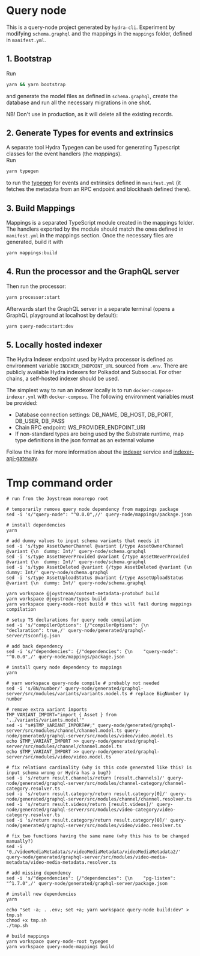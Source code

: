 # Query node

This is a query-node project generated by `hydra-cli`. Experiment by modifying `schema.graphql` and the mappings in the `mappings` folder, defined in `manifest.yml`.

## 1. Bootstrap

Run

```bash
yarn && yarn bootstrap
```

and generate the model files as defined in `schema.graphql`, create the database and run all the necessary migrations in one shot.

NB! Don't use in production, as it will delete all the existing records.


## 2. Generate Types for events and extrinsics

A separate tool Hydra Typegen can be used for generating Typescript classes for the event handlers (the _mappings_).  
Run

```bash
yarn typegen
```
to run the [typegen](https://github.com/Joystream/hydra/tree/master/packages/hydra-typegen/README.md) for events and extrinsics defined in `manifest.yml` (it fetches the metadata from an RPC endpoint and blockhash defined there). 


## 3. Build Mappings

Mappings is a separated TypeScript module created in the mappings folder. The handlers exported by the module should match the ones defined in `manifest.yml` in the mappings section. Once the necessary files are generated, build it with

```bash
yarn mappings:build
```

## 4. Run the processor and the GraphQL server

Then run the processor:

```bash
yarn processor:start
```

Afterwards start the GraphQL server in a separate terminal (opens a GraphQL playground at localhost by default):

```bash
yarn query-node:start:dev
```

## 5. Locally hosted indexer

The Hydra Indexer endpoint used by Hydra processor is defined as environment variable `INDEXER_ENDPOINT_URL` sourced from `.env`. There are publicly available Hydra indexers for Polkadot and Subsocial. For other chains, a self-hosted indexer should be used.

The simplest way to run an indexer locally is to run `docker-compose-indexer.yml` with `docker-compose`. The following environment variables must be provided:

- Database connection settings: DB_NAME, DB_HOST, DB_PORT, DB_USER, DB_PASS
- Chain RPC endpoint: WS_PROVIDER_ENDPOINT_URI
- If non-standard types are being used by the Substrate runtime, map type definitions in the json format as an external volume

Follow the links for more information about the [indexer](https://github.com/Joystream/hydra/tree/master/packages/hydra-indexer/README.md) service and [indexer-api-gateway](https://github.com/Joystream/hydra/tree/master/packages/hydra-indexer-gateway/README.md).



# Tmp command order
```
# run from the Joystream monorepo root

# temporarily remove query node dependency from mappings package
sed -i 's/"query-node": "^0.0.0",//' query-node/mappings/package.json

# install dependencies
yarn

# add dummy values to input schema variants that needs it
sed -i 's/type AssetOwnerChannel @variant {/type AssetOwnerChannel @variant {\n  dummy: Int/' query-node/schema.graphql
sed -i 's/type AssetNeverProvided @variant {/type AssetNeverProvided @variant {\n  dummy: Int/' query-node/schema.graphql
sed -i 's/type AssetDeleted @variant {/type AssetDeleted @variant {\n  dummy: Int/' query-node/schema.graphql
sed -i 's/type AssetUploadStatus @variant {/type AssetUploadStatus @variant {\n  dummy: Int/' query-node/schema.graphql

yarn workspace @joystream/content-metadata-protobuf build
yarn workspace @joystream/types build
yarn workspace query-node-root build # this will fail during mappings compilation

# setup TS declarations for query node compilation
sed -i 's/"compilerOptions": {/"compilerOptions": {\n    "declaration": true,/' query-node/generated/graphql-server/tsconfig.json

# add back dependency
sed -i 's/"dependencies": {/"dependencies": {\n    "query-node": "^0.0.0",/' query-node/mappings/package.json

# install query node dependency to mappings
yarn

# yarn workspace query-node compile # probably not needed
sed -i 's/BN/number/' query-node/generated/graphql-server/src/modules/variants/variants.model.ts # replace BigNumber by number

# remove extra variant imports
TMP_VARIANT_IMPORT="import { Asset } from '../variants/variants.model'"
sed -i "s#$TMP_VARIANT_IMPORT##;" query-node/generated/graphql-server/src/modules/channel/channel.model.ts query-node/generated/graphql-server/src/modules/video/video.model.ts
echo $TMP_VARIANT_IMPORT >> query-node/generated/graphql-server/src/modules/channel/channel.model.ts
echo $TMP_VARIANT_IMPORT >> query-node/generated/graphql-server/src/modules/video/video.model.ts

# fix relations cardinality (why is this code generated like this? is input schema wrong or Hydra has a bug?)
sed -i 's/return result.channels/return [result.channels]/' query-node/generated/graphql-server/src/modules/channel-category/channel-category.resolver.ts
sed -i 's/return result.category/return result.category[0]/' query-node/generated/graphql-server/src/modules/channel/channel.resolver.ts
sed -i 's/return result.videos/return [result.videos]/' query-node/generated/graphql-server/src/modules/video-category/video-category.resolver.ts
sed -i 's/return result.category/return result.category[0]/' query-node/generated/graphql-server/src/modules/video/video.resolver.ts

# fix two functions having the same name (why this has to be changed manually?)
sed -i '0,/videoMediaMetadata/s/videoMediaMetadata/videoMediaMetadata2/' query-node/generated/graphql-server/src/modules/video-media-metadata/video-media-metadata.resolver.ts

# add missing dependency
sed -i 's/"dependencies": {/"dependencies": {\n    "pg-listen": "^1.7.0",/' query-node/generated/graphql-server/package.json

# install new dependencies
yarn

echo "set -a; . .env; set +a; yarn workspace query-node build:dev" > tmp.sh
chmod +x tmp.sh
./tmp.sh

# build mappings
yarn workspace query-node-root typegen
yarn workspace query-node-mappings build


```
